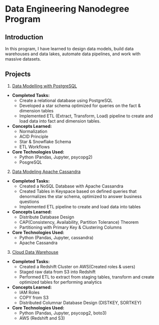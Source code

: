 # Data Engineering Nanodegree Program

## Introduction
In this program, I have learned to design data models, build data warehouses and data lakes, automate data pipelines, and work with massive datasets. 

## Projects
1. [Data Modelling with PostgreSQL](https://github.com/jason-huynh83/Udacity-Data-Engineering-Projects/tree/master/Data_Modeling_PostgreSQL)
-   **Completed Tasks:**
    -   Create a relational database using PostgreSQL
    -   Developed a star schema optimized for queries on the fact & dimension tables
    -   Implemented ETL (Extract, Transform, Load) pipeline to create and load data into fact and dimension tables.
-   **Concepts Learned:**
    -   Normalization
    -   ACID Principle
    -   Star & Snowflake Schema
    -   ETL Workflows
-   **Core Technologies Used:**
    -   Python (Pandas, Jupyter, psycopg2)
    -   PosgreSQL
2. [Data Modeling Apache Cassandra](https://github.com/jason-huynh83/Udacity-Data-Engineering-Projects/tree/master/Data_Modeling_Apache_Cassandra)
-   **Completed Tasks:**    
    -   Created a NoSQL Database with Apache Cassandra
    -   Created Tables in Keyspace based on defined queries that denormalizes the star schema, optimized to answer business questions
    -   Implemented ETL pipeline to create and load data into tables
-   **Concepts Learned:**
    -   Distribute Database Design
    -   CAP(Consistency, Availability, Partition Tolerance) Theorem
    -   Partitioning with Primary Key & Clustering Columns
-   **Core Technologies Used:** 
    -   Python (Pandas, Jupyter, cassandra)
    -   Apache Cassandra
3. [Cloud Data Warehouse](https://github.com/jason-huynh83/Udacity-Data-Engineering-Projects/tree/master/Cloud_Data_Warehouse)
-   **Completed Tasks:**
    -   Created a Redshift Cluster on AWS(Created roles & users)
    -   Staged raw data from S3 into Redshift
    -   Performed ETL to extract from staging tables, transform and create optimized tables for performing analytics
-   **Concepts Learned:**
    -   IAM Roles
    -   COPY from S3
    -   Distributed Columnar Database Design (DISTKEY, SORTKEY)
-   **Core Technologies Used:**
    -   Python (Pandas, Jupyter, psycopg2, boto3)
    -   AWS (Redshift and S3)
